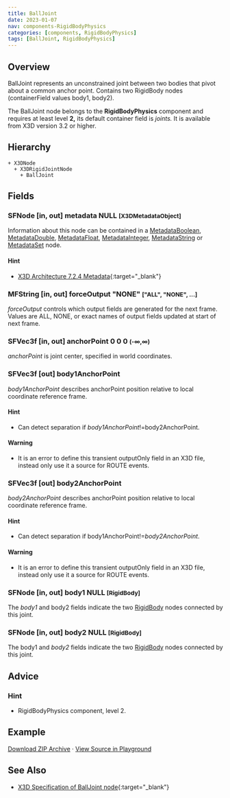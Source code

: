 ```yaml
---
title: BallJoint
date: 2023-01-07
nav: components-RigidBodyPhysics
categories: [components, RigidBodyPhysics]
tags: [BallJoint, RigidBodyPhysics]
---
```

<style>
.post h3 {
  word-spacing: 0.2em;
}
</style>

## Overview

BallJoint represents an unconstrained joint between two bodies that pivot about a common anchor point. Contains two RigidBody nodes (containerField values body1, body2).

The BallJoint node belongs to the **RigidBodyPhysics** component and requires at least level **2,** its default container field is *joints.* It is available from X3D version 3.2 or higher.

## Hierarchy

```
+ X3DNode
  + X3DRigidJointNode
    + BallJoint
```

## Fields

### SFNode [in, out] **metadata** NULL <small>[X3DMetadataObject]</small>

Information about this node can be contained in a [MetadataBoolean](/x_ite/components/core/metadataboolean/), [MetadataDouble](/x_ite/components/core/metadatadouble/), [MetadataFloat](/x_ite/components/core/metadatafloat/), [MetadataInteger](/x_ite/components/core/metadatainteger/), [MetadataString](/x_ite/components/core/metadatastring/) or [MetadataSet](/x_ite/components/core/metadataset/) node.

#### Hint

- [X3D Architecture 7.2.4 Metadata](https://www.web3d.org/specifications/X3Dv4/ISO-IEC19775-1v4-IS//Part01/components/core.html#Metadata){:target="_blank"}

### MFString [in, out] **forceOutput** "NONE" <small>["ALL", "NONE", ...]</small>

*forceOutput* controls which output fields are generated for the next frame. Values are ALL, NONE, or exact names of output fields updated at start of next frame.

### SFVec3f [in, out] **anchorPoint** 0 0 0 <small>(-∞,∞)</small>

*anchorPoint* is joint center, specified in world coordinates.

### SFVec3f [out] **body1AnchorPoint**

*body1AnchorPoint* describes anchorPoint position relative to local coordinate reference frame.

#### Hint

- Can detect separation if *body1AnchorPoint*!=body2AnchorPoint.

#### Warning

- It is an error to define this transient outputOnly field in an X3D file, instead only use it a source for ROUTE events.

### SFVec3f [out] **body2AnchorPoint**

*body2AnchorPoint* describes anchorPoint position relative to local coordinate reference frame.

#### Hint

- Can detect separation if body1AnchorPoint!=*body2AnchorPoint*.

#### Warning

- It is an error to define this transient outputOnly field in an X3D file, instead only use it a source for ROUTE events.

### SFNode [in, out] **body1** NULL <small>[RigidBody]</small>

The *body1* and body2 fields indicate the two [RigidBody](/x_ite/components/rigidbodyphysics/rigidbody/) nodes connected by this joint.

### SFNode [in, out] **body2** NULL <small>[RigidBody]</small>

The body1 and *body2* fields indicate the two [RigidBody](/x_ite/components/rigidbodyphysics/rigidbody/) nodes connected by this joint.

## Advice

### Hint

- RigidBodyPhysics component, level 2.

## Example

<x3d-canvas src="https://create3000.github.io/media/examples/RigidBodyPhysics/BallJoint/BallJoint.x3d" update="auto"></x3d-canvas>

[Download ZIP Archive](https://create3000.github.io/media/examples/RigidBodyPhysics/BallJoint/BallJoint.zip) · [View Source in Playground](/x_ite/playground/?url=https://create3000.github.io/media/examples/RigidBodyPhysics/BallJoint/BallJoint.x3d)

## See Also

- [X3D Specification of BallJoint node](https://www.web3d.org/documents/specifications/19775-1/V4.0/Part01/components/rigidBodyPhysics.html#BallJoint){:target="_blank"}
